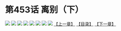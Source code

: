 # 第453话 离别（下）
![](https://mhpic.xiaomingtaiji.net/comic/D/斗破苍穹拆分版/453话/1.jpg-zymk.middle.webp)
![](https://mhpic.xiaomingtaiji.net/comic/D/斗破苍穹拆分版/453话/2.jpg-zymk.middle.webp)
![](https://mhpic.xiaomingtaiji.net/comic/D/斗破苍穹拆分版/453话/3.jpg-zymk.middle.webp)
![](https://mhpic.xiaomingtaiji.net/comic/D/斗破苍穹拆分版/453话/4.jpg-zymk.middle.webp)
![](https://mhpic.xiaomingtaiji.net/comic/D/斗破苍穹拆分版/453话/5.jpg-zymk.middle.webp)
![](https://mhpic.xiaomingtaiji.net/comic/D/斗破苍穹拆分版/453话/6.jpg-zymk.middle.webp)
![](https://mhpic.xiaomingtaiji.net/comic/D/斗破苍穹拆分版/453话/7.jpg-zymk.middle.webp)
![](https://mhpic.xiaomingtaiji.net/comic/D/斗破苍穹拆分版/453话/8.jpg-zymk.middle.webp)
[【上一章】](./452.md)
[【目录】](./README.md)
[【下一章】](./454.md)
